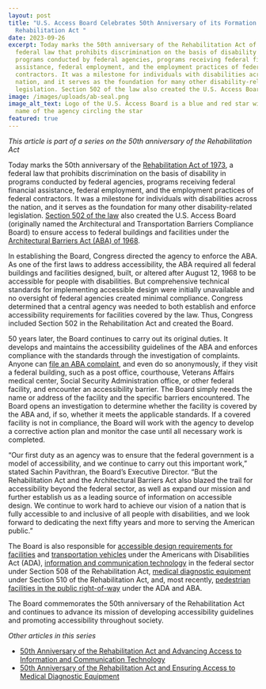 ```yaml
---
layout: post
title: "U.S. Access Board Celebrates 50th Anniversary of its Formation and the
  Rehabilitation Act "
date: 2023-09-26
excerpt: Today marks the 50th anniversary of the Rehabilitation Act of 1973, a
  federal law that prohibits discrimination on the basis of disability in
  programs conducted by federal agencies, programs receiving federal financial
  assistance, federal employment, and the employment practices of federal
  contractors. It was a milestone for individuals with disabilities across the
  nation, and it serves as the foundation for many other disability-related
  legislation. Section 502 of the law also created the U.S. Access Board . . .
image: /images/uploads/ab-seal.png
image_alt_text: Logo of the U.S. Access Board is a blue and red star with the
  name of the agency circling the star
featured: true
---
```


*This article is part of a series on the 50th anniversary of the Rehabilitation Act*   

Today marks the 50th anniversary of the [Rehabilitation Act of 1973](https://www.access-board.gov/law/ra.html), a federal law that prohibits discrimination on the basis of disability in programs conducted by federal agencies, programs receiving federal financial assistance, federal employment, and the employment practices of federal contractors. It was a milestone for individuals with disabilities across the nation, and it serves as the foundation for many other disability-related legislation. [Section 502 of the law](https://www.access-board.gov/law/ra.html#section-502-the-access-board) also created the U.S. Access Board (originally named the Architectural and Transportation Barriers Compliance Board) to ensure access to federal buildings and facilities under the [Architectural Barriers Act (ABA) of 1968](https://www.access-board.gov/aba/). 

In establishing the Board, Congress directed the agency to enforce the ABA. As one of the first laws to address accessibility, the ABA required all federal buildings and facilities designed, built, or altered after August 12, 1968 to be accessible for people with disabilities. But comprehensive technical standards for implementing accessible design were initially unavailable and no oversight of federal agencies created minimal compliance. Congress determined that a central agency was needed to both establish and enforce accessibility requirements for facilities covered by the law. Thus, Congress included Section 502 in the Rehabilitation Act and created the Board. 

50 years later, the Board continues to carry out its original duties. It develops and maintains the accessibility guidelines of the ABA and enforces compliance with the standards through the investigation of complaints. Anyone can [file an ABA complaint](https://www.access-board.gov/enforcement/), and even do so anonymously, if they visit a federal building, such as a post office, courthouse, Veterans Affairs medical center, Social Security Administration office, or other federal facility, and encounter an accessibility barrier. The Board simply needs the name or address of the facility and the specific barriers encountered. The Board opens an investigation to determine whether the facility is covered by the ABA and, if so, whether it meets the applicable standards. If a covered facility is not in compliance, the Board will work with the agency to develop a corrective action plan and monitor the case until all necessary work is completed. 

“Our first duty as an agency was to ensure that the federal government is a model of accessibility, and we continue to carry out this important work,” stated Sachin Pavithran, the Board’s Executive Director. “But the Rehabilitation Act and the Architectural Barriers Act also blazed the trail for accessibility beyond the federal sector, as well as expand our mission and further establish us as a leading source of information on accessible design. We continue to work hard to achieve our vision of a nation that is fully accessible to and inclusive of all people with disabilities, and we look forward to dedicating the next fifty years and more to serving the American public.” 

The Board is also responsible for [accessible design requirements for facilities](https://www.access-board.gov/ada/) and [transportation vehicles](https://www.access-board.gov/ada/vehicles/) under the Americans with Disabilities Act (ADA), [information and communication technology](https://www.access-board.gov/ict/) in the federal sector under Section 508 of the Rehabilitation Act, [medical diagnostic equipment](https://www.access-board.gov/mde/) under Section 510 of the Rehabilitation Act, and, most recently, [pedestrian facilities in the public right-of-way](https://www.access-board.gov/prowag/) under the ADA and ABA. 

The Board commemorates the 50th anniversary of the Rehabilitation Act and continues to advance its mission of developing accessibility guidelines and promoting accessibility throughout society.

*Other articles in this series* 

* [50th Anniversary of the Rehabilitation Act and Advancing Access to Information and Communication Technology](https://www.access-board.gov/news/2023/09/19/50th-anniversary-of-the-rehabilitation-act-and-advancing-access-to-information-and-communication-technology/)
* [50th Anniversary of the Rehabilitation Act and Ensuring Access to Medical Diagnostic Equipment]( https://www.access-board.gov/news/2023/09/20/50th-anniversary-of-the-rehabilitation-act-and-ensuring-access-to-medical-diagnostic-equipment/)

